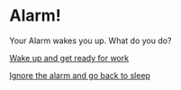 # Alarm!

Your Alarm wakes you up. What do you do?

[Wake up and get ready for work](../routes/wake-up.md)

[Ignore the alarm and go back to sleep](../routes/dont-wake-up.md)
